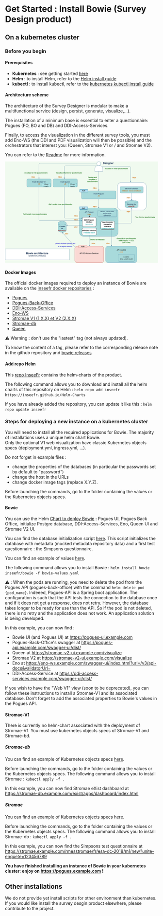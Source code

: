 # Get Started : Install Bowie (Survey Design product)

## On a kubernetes cluster

### Before you begin

#### Prerequisites

- **Kubernetes** : see getting started [here](https://kubernetes.io/docs/setup/)
- **Helm** : to install Helm, refer to the [Helm install guide](https://github.com/helm/helm#install)
- **kubectl** : to install kubectl, refer to the [kubernetes kubectl install guide](https://kubernetes.io/docs/tasks/tools/)

#### Architecture scheme

The architecture of the Survey Designer is modular to make a multifunctional service (design, persist, generate, visualize,...). 

The installation of a minimum base is essential to enter a questionnaire: Pogues (FO, BO and DB) and DDI-Access-Services.

Finally, to access the visualization in the different survey tools, you must add Eno-WS (the DDI and PDF visualization will then be possible) and the orchestrators that interest you: (Queen, Stromae V1 or / and Stromae V2).

You can refer to the [Readme](./README.md) for more information.


![Bowie architecture scheme](./deploiement/bowie-archi-github.jpg)

#### Docker Images

The official docker images required to deploy an instance of Bowie are available on the [inseefr docker repositories](https://hub.docker.com/u/inseefr) : 

- [Pogues](https://hub.docker.com/r/inseefr/pogues/tags)
- [Pogues-Back-Office](https://hub.docker.com/r/inseefr/pogues-back-office)
- [DDI-Access-Services](https://hub.docker.com/r/inseefr/ddi-access-services/tags)
- [Eno-WS](https://hub.docker.com/r/inseefr/eno-ws/tags)
- [Stromae V1 (1.X.X) et V2 (2.X.X)](https://hub.docker.com/r/inseefr/stromae/tags)
- [Stromae-db](https://hub.docker.com/r/inseefr/stromae-db/tags)
- [Queen](https://hub.docker.com/r/inseefr/queen)

:warning: Warning : don't use the "lastest" tag (not always updated).

To know the content of a tag, please refer to the corresponding release note in the github repository and [bowie releases](https://github.com/InseeFr/Bowie/releases)

#### Add repo Helm

This [repo InseeFr](https://github.com/inseefr/Helm-charts) contains the helm-charts of the product.

The following command allows you to download and install all the helm charts of this repository on Helm  : `helm repo add inseefr https://inseefr.github.io/Helm-Charts`

If you have already added the repository, you can update it like this : `helm repo update inseefr`

### Steps for deploying a new instance on a kubernetes cluster

You will need to install all the required applications for Bowie. The majority of installations uses a unique helm chart Bowie.  
Only the optional V1 web visualization have classic Kubernetes objects specs (deployment.yml, ingress.yml, ...).

Do not forget in example files :
- change the properties of the databases (in particular the passwords set by default to "password")
- change the host in the URLs
- change docker image tags (replace X.Y.Z).

Before launching the commands, go to the folder containing the values or the Kubernetes objects specs.

#### Bowie

You can use the Helm [Chart to deploy Bowie](https://github.com/InseeFr/Helm-Charts/tree/dev-survey-design/charts/bowie) : Pogues UI, Pogues Back Office, initialize Postgre database, DDI-Access-Services, Eno, Queen UI and Stromae V2 UI.

You can find the database initialization script [here](./deploiement/Pogues/pogues-bdd-backup.sql). This script initializes the database with metadata (mocked metadata repository data) and a first test questionnaire : the Simpsons questionnaire.

You can find an example of values [here](./deploiement/values-bowie.yaml).

The following command allows you to install Bowie : `helm install bowie inseefr/bowie -f bowie-values.yaml`

:warning: : When the pods are running, you need to delete the pod from the Pogues API (pogues-back-office) with the command `helm delete pod {pod_name}`. 
Indeeed, Pogues-API is a Spring boot application. The configuration is such that the API tests the connection to the database once and if it does not get a response, does not retry. However, the database takes longer to be ready for use than the API. So if the pod is not deleted, there is no retry and the application does not work.
An application solution is being developed.

In this example, you can now find :
- Bowie UI (and Pogues UI) at https://pogues-ui.example.com
- Pogues-Back-Office's swagger at https://pogues-api.example.com/swagger-ui/dist/ 
- Queen at https://stromae-v2-ui.example.com/visualize
- Stromae V2  at https://stromae-v2-ui.example.com/visualize
- Eno at https://eno-ws.example.com/swagger-ui/index.html?url=/v3/api-docs&validatorUrl=
- DDI-Access-Service at https://ddi-access-services.example.com/swagger-ui/dist/

If you wish to have the "Web V1" view (soon to be deprecated), you can follow these instructions to install a Stromae-V1 and its associated database. Don't forget to add the associated properties to Bowie's values in the Pogues API.

#### Stromae-V1

There is currently no helm-chart associated with the deployment of Stromae-V1. You must use kubernetes objects specs of Stromae-V1 and Stromae-bd.

##### Stromae-db

You can find an example of Kubernetes objects specs [here](./deploiement/Stromae-db/).

Before launching the commands, go to the folder containing the values or the Kubernetes objects specs.
The following command allows you to install Stromae : `kubectl apply -f .` 

In this example, you can now find Stromae eXist dashboard at https://stromae-db.example.com/exist/apps/dashboard/index.html

##### Stromae

You can find an example of Kubernetes objects specs [here](./deploiement/Stromae-V1/).

Before launching the commands, go to the folder containing the values or the Kubernetes objects specs.
The following command allows you to install Stromae-db  :  `kubectl apply -f .` 

In this example, you can now find the Simpsons test questionnaire at https://stromae.example.com/rmesstromae/fr/esa-dc-2018/m1/new?unite-enquete=123456789


**You have finished installing an instance of Bowie in your kubernetes cluster: enjoy on https://pogues.example.com !**

## Other installations

We do not provide yet install scripts for other environment than kubernetes. If you would like install the survey desgin product elsewhere, please contribute to the project.
